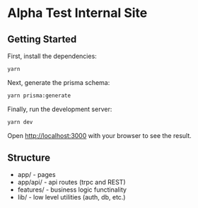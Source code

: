 # Alpha Test Internal Site

## Getting Started
First, install the dependencies:

```bash
yarn
```

Next, generate the prisma schema:

```bash
yarn prisma:generate
```

Finally, run the development server:

```bash
yarn dev
```

Open [http://localhost:3000](http://localhost:3000) with your browser to see the result.

## Structure
- app/ - pages
- app/api/ - api routes (trpc and REST)
- features/ - business logic functinality
- lib/ - low level utilities (auth, db, etc.)